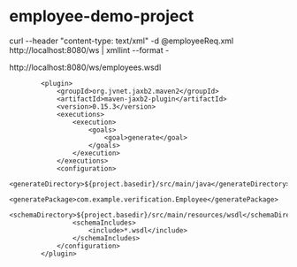 # employee-demo-project

curl --header "content-type: text/xml" -d @employeeReq.xml http://localhost:8080/ws | xmllint --format -

http://localhost:8080/ws/employees.wsdl




			<plugin>
				<groupId>org.jvnet.jaxb2.maven2</groupId>
				<artifactId>maven-jaxb2-plugin</artifactId>
				<version>0.15.3</version>
				<executions>
					<execution>
						<goals>
							<goal>generate</goal>
						</goals>
					</execution>
				</executions>
				<configuration>
					<generateDirectory>${project.basedir}/src/main/java</generateDirectory>
					<generatePackage>com.example.verification.Employee</generatePackage>
					<schemaDirectory>${project.basedir}/src/main/resources/wsdl</schemaDirectory>
					<schemaIncludes>
						<include>*.wsdl</include>
					</schemaIncludes>
				</configuration>
			</plugin>
